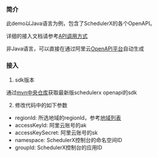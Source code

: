 ### 简介

此demo以Java语言为例，包含了SchedulerX的各个OpenAPI。

详细的接入文档请参考[API调用方式](https://help.aliyun.com/document_detail/176499.html)

非Java语言，可以直接在通过阿里云[OpenAPI平台](https://next.api.aliyun.com/api/schedulerx2/2019-04-30/CreateJob)自动生成

### 接入

1. sdk版本 

  通过[mvn中央仓库](https://mvnrepository.com/artifact/com.aliyun/aliyun-java-sdk-schedulerx2)获取最新版schedulerx openapi的sdk
  
2. 修改代码中的如下参数

* regionId: 所选地域的regionId，参考[地域列表](https://help.aliyun.com/document_detail/176499.html#section-0m5-2fr-ph3)
* accessKeyId: 阿里云账号的ak
* accessKeySecret: 阿里云账号的sk
* namespace: SchedulerX控制台的命名空间ID
* groupId: SchedulerX控制台的应用ID

